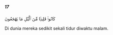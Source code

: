 ##### 17

<span class="ayah">كَانُوا۟ قَلِيلًۭا مِّنَ ٱلَّيْلِ مَا يَهْجَعُونَ</span>

<span class="ayah_translation">Di dunia mereka sedikit sekali tidur diwaktu malam.</span>

